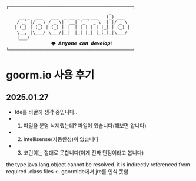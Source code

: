 ```
┌───────────────────────────────────────────────┐
                                       _       
     __ _  ___   ___  _ __ _ __ ___   (_) ___  
    / _` |/ _ \ / _ \| '__| '_ ` _ \  | |/ _ \ 
   | (_| | (_) | (_) | |  | | | | | |_| | (_) |
    \__, |\___/ \___/|_|  |_| |_| |_(_)_|\___/ 
    |___/                                      
			     🌩 𝘼𝙣𝙮𝙤𝙣𝙚 𝙘𝙖𝙣 𝙙𝙚𝙫𝙚𝙡𝙤𝙥!
└───────────────────────────────────────────────┘
```

# goorm.io 사용 후기

## 2025.01.27
- Ide를 바꿀까 생각 중입니다..
- 1. 파일을 분명 삭제했는데? 파일이 있습니다(해보면 압니다)
- 2. intellisense(자동완성)이 없습니다
- 3. 코린이는 절대로 못합니다(이게 진짜 단점이라고 봅니다)
  
 the type java.lang.object cannot be resolved. it is indirectly referenced from required .class files <- goormIde에서 jre를 인식 못함